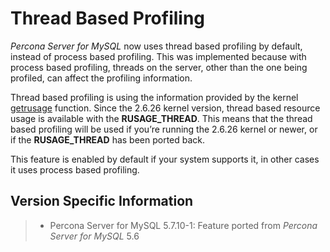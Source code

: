 # Thread Based Profiling

*Percona Server for MySQL* now uses thread based profiling by default, instead of process based profiling. This was implemented because with process based profiling, threads on the server, other than the one being profiled, can affect the profiling information.

Thread based profiling is using the information provided by the kernel [getrusage](http://kernel.org/doc/man-pages/online/pages/man2/getrusage.2.html) function. Since the 2.6.26 kernel version, thread based resource usage is available with the **RUSAGE_THREAD**. This means that the thread based profiling will be used if you’re running the 2.6.26 kernel or newer, or if the **RUSAGE_THREAD** has been ported back.

This feature is enabled by default if your system supports it, in other cases it uses process based profiling.

## Version Specific Information

> 
> * Percona Server for MySQL 5.7.10-1:
> Feature ported from *Percona Server for MySQL* 5.6
